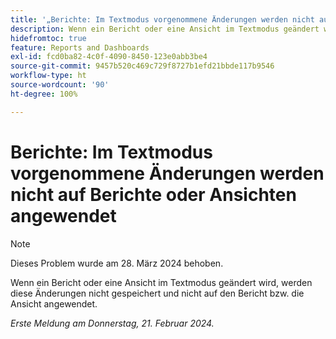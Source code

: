 ```yaml
---
title: '„Berichte: Im Textmodus vorgenommene Änderungen werden nicht auf Berichte oder Ansichten angewendet“'
description: Wenn ein Bericht oder eine Ansicht im Textmodus geändert wird, werden diese Änderungen nicht gespeichert und nicht auf den Bericht oder die Ansicht angewendet.
hidefromtoc: true
feature: Reports and Dashboards
exl-id: fcd0ba82-4c0f-4090-8450-123e0abb3be4
source-git-commit: 9457b520c469c729f8727b1efd21bbde117b9546
workflow-type: ht
source-wordcount: '90'
ht-degree: 100%

---
```


# Berichte: Im Textmodus vorgenommene Änderungen werden nicht auf Berichte oder Ansichten angewendet

>[!NOTE]
>
>Dieses Problem wurde am 28. März 2024 behoben.

Wenn ein Bericht oder eine Ansicht im Textmodus geändert wird, werden diese Änderungen nicht gespeichert und nicht auf den Bericht bzw. die Ansicht angewendet.

_Erste Meldung am Donnerstag, 21. Februar 2024._
